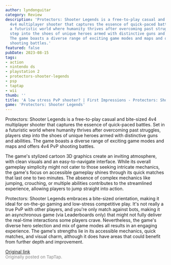 ```yaml
---
author: lyndonguitar
category: Review
description: 'Protectors: Shooter Legends is a free-to-play casual and bite-sized
  4v4 multiplayer shooter that captures the essence of quick-paced battles. Set in
  a futuristic world where humanity thrives after overcoming past struggles, players
  step into the shoes of unique heroes armed with distinctive guns and abilities.
  The game boasts a diverse range of exciting game modes and maps and offers 4v4 PvP
  shooting battles.'
featured: false
pubDate: 2023-08-15
tags:
- action
- nintendo ds
- playstation 2
- protectors-shooter-legends
- psp
- taptap
- wii
thumb: ''
title: 'A low stress PvP shooter? | First Impressions - Protectors: Shooter Legends'
game: 'Protectors: Shooter Legends'
---
```

Protectors: Shooter Legends is a free-to-play casual and bite-sized 4v4 multiplayer shooter that captures the essence of quick-paced battles. Set in a futuristic world where humanity thrives after overcoming past struggles, players step into the shoes of unique heroes armed with distinctive guns and abilities. The game boasts a diverse range of exciting game modes and maps and offers 4v4 PvP shooting battles.

The game's stylized cartoon 3D graphics create an inviting atmosphere, with clean visuals and an easy-to-navigate interface. While its overall gameplay simplicity might not cater to those seeking intricate mechanics, the game's focus on accessible gameplay shines through its quick matches that last one to two minutes. The absence of complex mechanics like jumping, crouching, or multiple abilities contributes to the streamlined experience, allowing players to jump straight into action.

Protectors: Shooter Legends embraces a bite-sized orientation, making it ideal for on-the-go gaming and low-stress competitive play. It's not really a true PvP with other players, and you're only match against bots, making it an asynchronous game (via Leaderboards only) that might not fully deliver the real-time interactions some players crave. Nevertheless, the game's diverse hero selection and mix of game modes all results in an engaging experience. The game's strengths lie in its accessible mechanics, quick matches, and visual charm, although it does have areas that could benefit from further depth and improvement.

[Original link](https://www.taptap.io/post/6143550)<br><span style="font-size: 0.95em; color: #888;">Originally posted on TapTap.</span>
